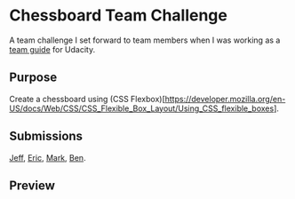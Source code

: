 # Chessboard Team Challenge

A team challenge I set forward to team members when I was working as a [team guide](http://blog.udacity.com/2015/09/introducing-teams-how-peer-support-can-boost-achievement.html) for Udacity. 

## Purpose
Create a chessboard using (CSS Flexbox)[https://developer.mozilla.org/en-US/docs/Web/CSS/CSS_Flexible_Box_Layout/Using_CSS_flexible_boxes].

## Submissions
[Jeff](http://codepen.io/ThumbSnail/pen/gaoxVP), [Eric](http://codepen.io/ericjphillips/pen/wKpmGx), [Mark](http://codepen.io/anon/pen/PPRpPd), [Ben](http://codepen.io/anon/pen/YyLrXO).

## Preview
